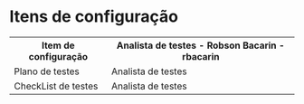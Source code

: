 # Itens de configuração

<table>
<tr><th>Item de configuração</th><th>Analista de testes - Robson Bacarin - rbacarin</th></tr>
<tr><td>Plano de testes</td><td>Analista de testes</td></tr>
<tr><td>CheckList de testes</td><td>Analista de testes</td></tr>
</table>

